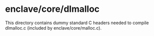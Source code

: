 enclave/core/dlmalloc
=====================

This directory contains dummy standard C headers needed to compile dlmalloc.c
(included by enclave/core/malloc.c).
